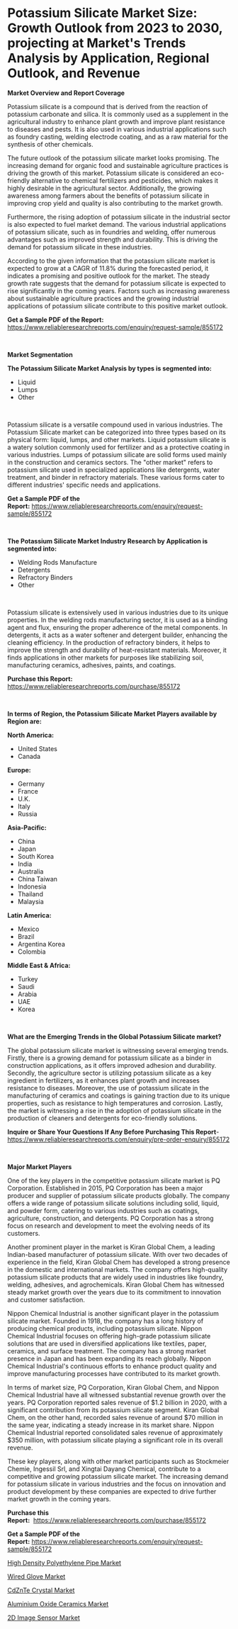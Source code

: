 <p><h1>Potassium Silicate Market Size: Growth Outlook from 2023 to 2030, projecting at Market's Trends Analysis by Application, Regional Outlook, and Revenue</h1></p><p><strong>Market Overview and Report Coverage</strong></p>
<p><p>Potassium silicate is a compound that is derived from the reaction of potassium carbonate and silica. It is commonly used as a supplement in the agricultural industry to enhance plant growth and improve plant resistance to diseases and pests. It is also used in various industrial applications such as foundry casting, welding electrode coating, and as a raw material for the synthesis of other chemicals.</p><p>The future outlook of the potassium silicate market looks promising. The increasing demand for organic food and sustainable agriculture practices is driving the growth of this market. Potassium silicate is considered an eco-friendly alternative to chemical fertilizers and pesticides, which makes it highly desirable in the agricultural sector. Additionally, the growing awareness among farmers about the benefits of potassium silicate in improving crop yield and quality is also contributing to the market growth.</p><p>Furthermore, the rising adoption of potassium silicate in the industrial sector is also expected to fuel market demand. The various industrial applications of potassium silicate, such as in foundries and welding, offer numerous advantages such as improved strength and durability. This is driving the demand for potassium silicate in these industries.</p><p>According to the given information that the potassium silicate market is expected to grow at a CAGR of 11.8% during the forecasted period, it indicates a promising and positive outlook for the market. The steady growth rate suggests that the demand for potassium silicate is expected to rise significantly in the coming years. Factors such as increasing awareness about sustainable agriculture practices and the growing industrial applications of potassium silicate contribute to this positive market outlook.</p></p>
<p><strong>Get a Sample PDF of the Report:</strong> <a href="https://www.reliableresearchreports.com/enquiry/request-sample/855172">https://www.reliableresearchreports.com/enquiry/request-sample/855172</a></p>
<p>&nbsp;</p>
<p><strong>Market Segmentation</strong></p>
<p><strong>The Potassium Silicate Market Analysis by types is segmented into:</strong></p>
<p><ul><li>Liquid</li><li>Lumps</li><li>Other</li></ul></p>
<p>&nbsp;</p>
<p><p>Potassium silicate is a versatile compound used in various industries. The Potassium Silicate market can be categorized into three types based on its physical form: liquid, lumps, and other markets. Liquid potassium silicate is a watery solution commonly used for fertilizer and as a protective coating in various industries. Lumps of potassium silicate are solid forms used mainly in the construction and ceramics sectors. The "other market" refers to potassium silicate used in specialized applications like detergents, water treatment, and binder in refractory materials. These various forms cater to different industries' specific needs and applications.</p></p>
<p><strong>Get a Sample PDF of the Report:</strong>&nbsp;<a href="https://www.reliableresearchreports.com/enquiry/request-sample/855172">https://www.reliableresearchreports.com/enquiry/request-sample/855172</a></p>
<p>&nbsp;</p>
<p><strong>The Potassium Silicate Market Industry Research by Application is segmented into:</strong></p>
<p><ul><li>Welding Rods Manufacture</li><li>Detergents</li><li>Refractory Binders</li><li>Other</li></ul></p>
<p>&nbsp;</p>
<p><p>Potassium silicate is extensively used in various industries due to its unique properties. In the welding rods manufacturing sector, it is used as a binding agent and flux, ensuring the proper adherence of the metal components. In detergents, it acts as a water softener and detergent builder, enhancing the cleaning efficiency. In the production of refractory binders, it helps to improve the strength and durability of heat-resistant materials. Moreover, it finds applications in other markets for purposes like stabilizing soil, manufacturing ceramics, adhesives, paints, and coatings.</p></p>
<p><strong>Purchase this Report:</strong>&nbsp; <a href="https://www.reliableresearchreports.com/purchase/855172">https://www.reliableresearchreports.com/purchase/855172</a></p>
<p>&nbsp;</p>
<p><strong>In terms of Region, the Potassium Silicate Market Players available by Region are:</strong></p>
<p>
    <p> <strong> North America: </strong>
        <ul>
            <li>United States</li>
            <li>Canada</li>
        </ul>
        </p> 
    <p> <strong> Europe: </strong>
        <ul>
            <li>Germany</li>
            <li>France</li>
            <li>U.K.</li>
            <li>Italy</li>
            <li>Russia</li>
        </ul>
        </p> 
    <p> <strong> Asia-Pacific: </strong>
        <ul>
            <li>China</li>
            <li>Japan</li>
            <li>South Korea</li>
            <li>India</li>
            <li>Australia</li>
            <li>China Taiwan</li>
            <li>Indonesia</li>
            <li>Thailand</li>
            <li>Malaysia</li>
        </ul>
        </p> 
    <p> <strong> Latin America: </strong>
        <ul>
            <li>Mexico</li>
            <li>Brazil</li>
            <li>Argentina Korea</li>
            <li>Colombia</li>
        </ul>
        </p> 
    <p> <strong> Middle East & Africa: </strong>
        <ul>
            <li>Turkey</li>
            <li>Saudi</li>
            <li>Arabia</li>
            <li>UAE</li>
            <li>Korea</li>
        </ul>
    </p>
    </p>
<p>&nbsp;</p>
<p><strong>What are the Emerging Trends in the Global Potassium Silicate market?</strong></p>
<p><p>The global potassium silicate market is witnessing several emerging trends. Firstly, there is a growing demand for potassium silicate as a binder in construction applications, as it offers improved adhesion and durability. Secondly, the agriculture sector is utilizing potassium silicate as a key ingredient in fertilizers, as it enhances plant growth and increases resistance to diseases. Moreover, the use of potassium silicate in the manufacturing of ceramics and coatings is gaining traction due to its unique properties, such as resistance to high temperatures and corrosion. Lastly, the market is witnessing a rise in the adoption of potassium silicate in the production of cleaners and detergents for eco-friendly solutions.</p></p>
<p><strong>Inquire or Share Your Questions If Any Before Purchasing This Report</strong>- <a href="https://www.reliableresearchreports.com/enquiry/pre-order-enquiry/855172">https://www.reliableresearchreports.com/enquiry/pre-order-enquiry/855172</a></p>
<p>&nbsp;</p>
<p><strong>Major Market Players</strong></p>
<p><p>One of the key players in the competitive potassium silicate market is PQ Corporation. Established in 2015, PQ Corporation has been a major producer and supplier of potassium silicate products globally. The company offers a wide range of potassium silicate solutions including solid, liquid, and powder form, catering to various industries such as coatings, agriculture, construction, and detergents. PQ Corporation has a strong focus on research and development to meet the evolving needs of its customers.</p><p>Another prominent player in the market is Kiran Global Chem, a leading Indian-based manufacturer of potassium silicate. With over two decades of experience in the field, Kiran Global Chem has developed a strong presence in the domestic and international markets. The company offers high-quality potassium silicate products that are widely used in industries like foundry, welding, adhesives, and agrochemicals. Kiran Global Chem has witnessed steady market growth over the years due to its commitment to innovation and customer satisfaction.</p><p>Nippon Chemical Industrial is another significant player in the potassium silicate market. Founded in 1918, the company has a long history of producing chemical products, including potassium silicate. Nippon Chemical Industrial focuses on offering high-grade potassium silicate solutions that are used in diversified applications like textiles, paper, ceramics, and surface treatment. The company has a strong market presence in Japan and has been expanding its reach globally. Nippon Chemical Industrial's continuous efforts to enhance product quality and improve manufacturing processes have contributed to its market growth.</p><p>In terms of market size, PQ Corporation, Kiran Global Chem, and Nippon Chemical Industrial have all witnessed substantial revenue growth over the years. PQ Corporation reported sales revenue of $1.2 billion in 2020, with a significant contribution from its potassium silicate segment. Kiran Global Chem, on the other hand, recorded sales revenue of around $70 million in the same year, indicating a steady increase in its market share. Nippon Chemical Industrial reported consolidated sales revenue of approximately $350 million, with potassium silicate playing a significant role in its overall revenue.</p><p>These key players, along with other market participants such as Stockmeier Chemie, Ingessil Srl, and Xingtai Dayang Chemical, contribute to a competitive and growing potassium silicate market. The increasing demand for potassium silicate in various industries and the focus on innovation and product development by these companies are expected to drive further market growth in the coming years.</p></p>
<p><strong>Purchase this Report:</strong>&nbsp;&nbsp;<a href="https://www.reliableresearchreports.com/purchase/855172">https://www.reliableresearchreports.com/purchase/855172</a></p>
<p></p>
<p><strong>Get a Sample PDF of the Report:</strong>&nbsp;<a href="https://www.reliableresearchreports.com/enquiry/request-sample/855172">https://www.reliableresearchreports.com/enquiry/request-sample/855172</a></p>
<p><p><a href="https://github.com/gshchiplitsov/Market-Research-Report-List-1/blob/main/high-density-polyethylene-pipe-market.md">High Density Polyethylene Pipe Market</a></p><p><a href="https://medium.com/@yuvicharp23/wired-glove-market-size-reveals-the-best-marketing-channels-in-global-industry-2992cefe7e6f">Wired Glove Market</a></p><p><a href="https://medium.com/@subhamgillrp23/cdznte-crystal-market-the-key-to-successful-business-strategy-forecast-till-2030-ee65c5b8afa2">CdZnTe Crystal Market</a></p><p><a href="https://github.com/rahu1503/Market-Research-Report-List-1/blob/main/aluminium-oxide-ceramics-market.md">Aluminium Oxide Ceramics Market</a></p><p><a href="https://medium.com/@kartik.reportprime/2d-image-sensor-market-research-report-its-history-and-forecast-2023-to-2030-6a693835dd94">2D Image Sensor Market</a></p></p>